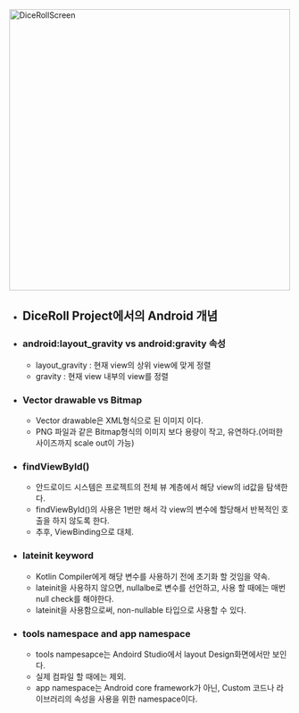 <!--
![실행 화면](https://user-images.githubusercontent.com/37657541/167548174-f3c3e07e-d111-49fe-840e-be2dabf0a9e9.png)
-->
<img width="503" alt="DiceRollScreen" src="https://user-images.githubusercontent.com/37657541/167548174-f3c3e07e-d111-49fe-840e-be2dabf0a9e9.png">

* ## DiceRoll Project에서의 Android 개념
* ### android:layout_gravity vs android:gravity 속성
  - layout_gravity : 현재 view의 상위 view에 맞게 정렬
  - gravity : 현재 view 내부의 view를 정렬
  
* ### Vector drawable vs Bitmap
  - Vector drawable은 XML형식으로 된 이미지 이다. 
  - PNG 파일과 같은 Bitmap형식의 이미지 보다 용량이 작고, 유연하다.(어떠한 사이즈까지 scale out이 가능) 
 
* ### findViewById()
  - 안드로이드 시스템은 프로젝트의 전체 뷰 계층에서 해당 view의 id값을 탐색한다.
  - findViewById()의 사용은 1번만 해서 각 view의 변수에 할당해서 반복적인 호출을 하지 않도록 한다.
  - 추후, ViewBinding으로 대체.
  
* ### lateinit keyword
  - Kotlin Compiler에게 해당 변수를 사용하기 전에 초기화 할 것임을 약속.
  - lateinit을 사용하지 않으면, nullalbe로 변수를 선언하고, 사용 할 때에는 매번 null check를 해야한다.
  - lateinit을 사용함으로써, non-nullable 타입으로 사용할 수 있다.
  
* ### tools namespace and app namespace
  - tools nampesapce는 Andoird Studio에서 layout Design화면에서만 보인다.
  - 실제 컴파일 할 때에는 제외.
  - app namespace는 Android core framework가 아닌, Custom 코드나 라이브러리의 속성을 사용을 위한 namespace이다.
